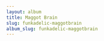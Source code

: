 ```yaml
---
layout: album
title: Maggot Brain
slug: funkadelic-maggotbrain
album_slug: funkadelic-maggotbrain
---
```

